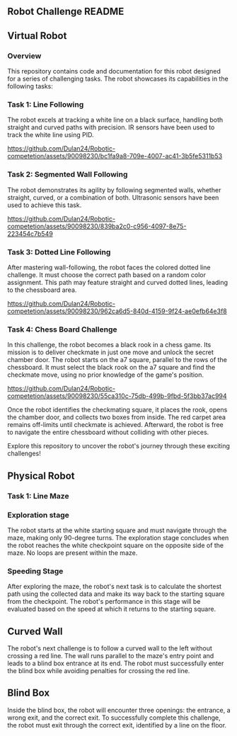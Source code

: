 ## Robot Challenge README

## Virtual Robot

### Overview

This repository contains code and documentation for this robot designed for a series of challenging tasks. The robot showcases its capabilities in the following tasks:

### Task 1: Line Following

The robot excels at tracking a white line on a black surface, handling both straight and curved paths with precision. IR sensors have been used to track the white line using PID.

https://github.com/Dulan24/Robotic-competetion/assets/90098230/bc1fa9a8-709e-4007-ac41-3b5fe5311b53




### Task 2: Segmented Wall Following

The robot demonstrates its agility by following segmented walls, whether straight, curved, or a combination of both. Ultrasonic sensors have been used to achieve this task.


https://github.com/Dulan24/Robotic-competetion/assets/90098230/839ba2c0-c956-4097-8e75-223454c7b549




### Task 3: Dotted Line Following

After mastering wall-following, the robot faces the colored dotted line challenge. It must choose the correct path based on a random color assignment. This path may feature straight and curved dotted lines, leading to the chessboard area.


https://github.com/Dulan24/Robotic-competetion/assets/90098230/962ca6d5-840d-4159-9f24-ae0efb64e3f8





### Task 4: Chess Board Challenge

In this challenge, the robot becomes a black rook in a chess game. Its mission is to deliver checkmate in just one move and unlock the secret chamber door. The robot starts on the a7 square, parallel to the rows of the chessboard. It must select the black rook on the a7 square and find the checkmate move, using no prior knowledge of the game's position.


https://github.com/Dulan24/Robotic-competetion/assets/90098230/55ca310c-75db-499b-9fbd-5f3bb37ac994





Once the robot identifies the checkmating square, it places the rook, opens the chamber door, and collects two boxes from inside. The red carpet area remains off-limits until checkmate is achieved. Afterward, the robot is free to navigate the entire chessboard without colliding with other pieces.

Explore this repository to uncover the robot's journey through these exciting challenges!

## Physical Robot

### Task 1: Line Maze

### Exploration stage

The robot starts at the white starting square and must navigate through the maze, making only 90-degree turns. The exploration stage concludes when the robot reaches the white checkpoint square on the opposite side of the maze. No loops are present within the maze.

### Speeding Stage

After exploring the maze, the robot's next task is to calculate the shortest path using the collected data and make its way back to the starting square from the checkpoint. The robot's performance in this stage will be evaluated based on the speed at which it returns to the starting square.

## Curved Wall

The robot's next challenge is to follow a curved wall to the left without crossing a red line. The wall runs parallel to the maze's entry point and leads to a blind box entrance at its end. The robot must successfully enter the blind box while avoiding penalties for crossing the red line.

## Blind Box

Inside the blind box, the robot will encounter three openings: the entrance, a wrong exit, and the correct exit. To successfully complete this challenge, the robot must exit through the correct exit, identified by a line on the floor.
